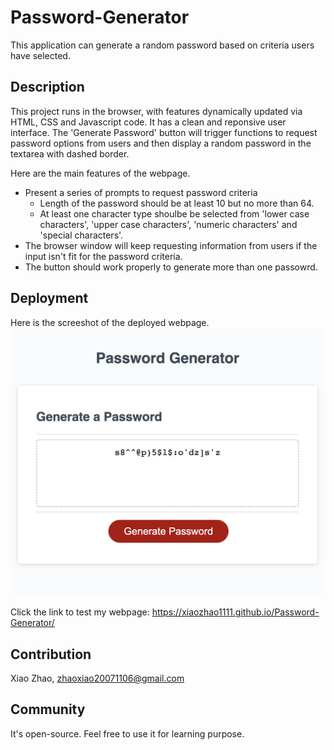 # Password-Generator
This application can generate a random password based on criteria users have selected.

## Description 
This project runs in the browser, with features dynamically updated via HTML, CSS and Javascript code. It has a clean and reponsive user interface. The 'Generate Password' button will trigger functions to request password options from users and then display a random password in the textarea with dashed border.

Here are the main features of the webpage.
* Present a series of prompts to request password criteria
    * Length of the password should be at least 10 but no more than 64.
    * At least one character type shoulbe be selected from 'lower case characters', 'upper case characters', 'numeric characters' and 'special characters'.
* The browser window will keep requesting information from users if the input isn't fit for the password criteria.
* The button should work properly to generate more than one passowrd.

## Deployment
Here is the screeshot of the deployed webpage.
![Deployed webpage](./images/screenshot.png)

Click the link to test my webpage: https://xiaozhao1111.github.io/Password-Generator/

## Contribution
Xiao Zhao, zhaoxiao20071106@gmail.com

## Community
It's open-source. Feel free to use it for learning purpose.